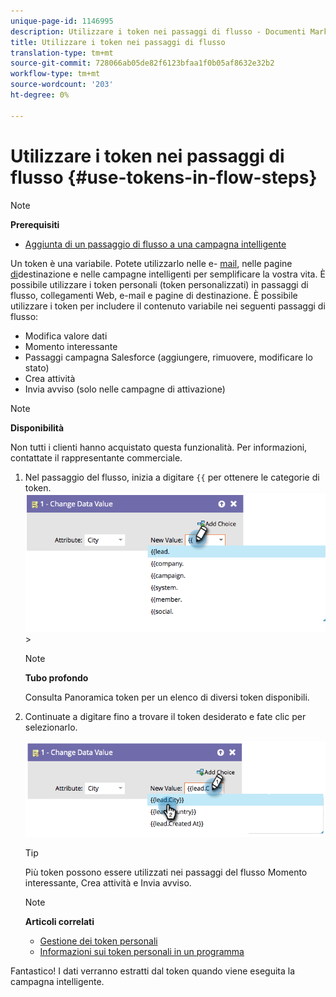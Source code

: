 ```yaml
---
unique-page-id: 1146995
description: Utilizzare i token nei passaggi di flusso - Documenti Marketo - Documentazione prodotto
title: Utilizzare i token nei passaggi di flusso
translation-type: tm+mt
source-git-commit: 728066ab05de82f6123bfaa1f0b05af8632e32b2
workflow-type: tm+mt
source-wordcount: '203'
ht-degree: 0%

---
```



# Utilizzare i token nei passaggi di flusso {#use-tokens-in-flow-steps}

>[!NOTE]
>
>**Prerequisiti**
>
>* [Aggiunta di un passaggio di flusso a una campagna intelligente](add-a-flow-step-to-a-smart-campaign.md)


Un token è una variabile. Potete utilizzarlo nelle e- [mail](https://docs.marketo.com/pages/viewpage.action?pageId=557076), nelle pagine [di](https://docs.marketo.com/pages/viewpage.action?pageId=2359689)destinazione e nelle campagne [](https://docs.marketo.com/display/DOCS/Smart+Lists+and+Lists) intelligenti per semplificare la vostra vita. È possibile utilizzare i token [](../../../../product-docs/core-marketo-concepts/programs/tokens/understanding-my-tokens-in-a-program.md) personali (token personalizzati) in passaggi di flusso, collegamenti Web, e-mail e pagine di destinazione.  È possibile utilizzare i token per includere il contenuto variabile nei seguenti passaggi di flusso:

* Modifica valore dati
* Momento interessante
* Passaggi campagna Salesforce (aggiungere, rimuovere, modificare lo stato)
* Crea attività
* Invia avviso (solo nelle campagne di attivazione)

>[!NOTE]
>
>**Disponibilità**
>
>Non tutti i clienti hanno acquistato questa funzionalità. Per informazioni, contattate il rappresentante commerciale.

1. Nel passaggio del flusso, inizia a digitare `{{` per ottenere le categorie di token. ![](assets/image2014-9-22-14-3a3-3a17.png)>

   >[!NOTE]
   >
   >**Tubo profondo**
   >
   >Consulta Panoramica [](../../../../product-docs/demand-generation/landing-pages/personalizing-landing-pages/tokens-overview.md) token per un elenco di diversi token disponibili.

1. Continuate a digitare fino a trovare il token desiderato e fate clic per selezionarlo.

   ![](assets/image2014-9-22-14-3a3-3a48.png)

   >[!TIP]
   >
   >Più token possono essere utilizzati nei passaggi del flusso Momento interessante, Crea attività e Invia avviso.

   >[!NOTE]
   >
   >**Articoli correlati**
   >
   >* [Gestione dei token personali](../../../../product-docs/core-marketo-concepts/programs/tokens/managing-my-tokens.md)
   >* [Informazioni sui token personali in un programma](../../../../product-docs/core-marketo-concepts/programs/tokens/understanding-my-tokens-in-a-program.md)


Fantastico! I dati verranno estratti dal token quando viene eseguita la campagna intelligente.